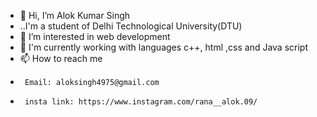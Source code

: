 - 👋 Hi, I’m Alok Kumar Singh
- ..I'm a student of Delhi Technological University(DTU)
- 👀 I’m interested in web development
- 🌱 I'm currently working with languages c++, html ,css and Java script
- 📫 How to reach me 
-      Email: aloksingh4975@gmail.com
-      insta link: https://www.instagram.com/rana__alok.09/

<!---
RanajiAlok/RanajiAlok is a ✨ special ✨ repository because its `README.md` (this file) appears on your GitHub profile.
You can click the Preview link to take a look at your changes.
--->
